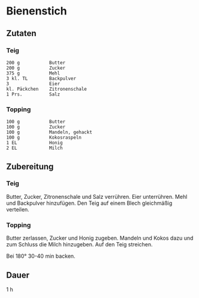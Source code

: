 # Bienenstich

## Zutaten
### Teig
    200 g           Butter
    200 g           Zucker
    375 g           Mehl
    3 kl. TL        Backpulver
    3               Eier
    kl. Päckchen    Zitronenschale
    1 Prs.          Salz
    
### Topping
    100 g           Butter
    100 g           Zucker
    100 g           Mandeln, gehackt
    100 g           Kokosraspeln
    1 EL            Honig
    2 EL            Milch
    

## Zubereitung
### Teig
Butter, Zucker, Zitronenschale und Salz verrühren. Eier unterrühren. Mehl und Backpulver hinzufügen. Den Teig auf einem Blech gleichmäßig verteilen.

### Topping
Butter zerlassen, Zucker und Honig zugeben. Mandeln und Kokos dazu und zum Schluss die Milch hinzugeben. Auf den Teig streichen. 

Bei 180° 30-40 min backen. 

## Dauer
1 h
